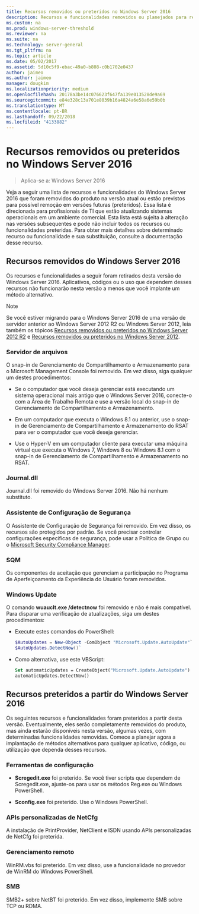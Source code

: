 ```yaml
---
title: Recursos removidos ou preteridos no Windows Server 2016
description: Recursos e funcionalidades removidos ou planejados para remoção nas versões.
ms.custom: na
ms.prod: windows-server-threshold
ms.reviewer: na
ms.suite: na
ms.technology: server-general
ms.tgt_pltfrm: na
ms.topic: article
ms.date: 05/02/2017
ms.assetid: 5d10c5f9-ebac-49a0-b808-c0b1702e0437
author: jaimeo
ms.author: jaimeo
manager: dougkim
ms.localizationpriority: medium
ms.openlocfilehash: 20178a3be14c076623f647fa139e013528de9a69
ms.sourcegitcommit: e84e328c13a701e8039b16a4824a6e58a6e59b0b
ms.translationtype: MT
ms.contentlocale: pt-BR
ms.lasthandoff: 09/22/2018
ms.locfileid: "4133882"
---
```

# Recursos removidos ou preteridos no Windows Server 2016

>Aplica-se a: Windows Server 2016

Veja a seguir uma lista de recursos e funcionalidades do Windows Server 2016 que foram removidos do produto na versão atual ou estão previstos para possível remoção em versões futuras (preteridos). Essa lista é direcionada para profissionais de TI que estão atualizando sistemas operacionais em um ambiente comercial. Esta lista está sujeita à alteração nas versões subsequentes e pode não incluir todos os recursos ou funcionalidades preteridas. Para obter mais detalhes sobre determinado recurso ou funcionalidade e sua substituição, consulte a documentação desse recurso.  

## Recursos removidos do Windows Server 2016 
Os recursos e funcionalidades a seguir foram retirados desta versão do Windows Server 2016. Aplicativos, códigos ou o uso que dependem desses recursos não funcionarão nesta versão a menos que você implante um método alternativo.  

> [!NOTE]  
> Se você estiver migrando para o Windows Server 2016 de uma versão de servidor anterior ao Windows Server 2012 R2 ou Windows Server 2012, leia também os tópicos [Recursos removidos ou preteridos no Windows Server 2012 R2](https://technet.microsoft.com/library/dn303411.aspx) e [Recursos removidos ou preteridos no Windows Server 2012](https://technet.microsoft.com/library/hh831568.aspx).  


### Servidor de arquivos  
O snap-in de Gerenciamento de Compartilhamento e Armazenamento para o Microsoft Management Console foi removido. Em vez disso, siga qualquer um destes procedimentos:  

-   Se o computador que você deseja gerenciar está executando um sistema operacional mais antigo que o Windows Server 2016, conecte-o com a Área de Trabalho Remota e use a versão local do snap-in de Gerenciamento de Compartilhamento e Armazenamento.  

-   Em um computador que executa o Windows 8.1 ou anterior, use o snap-in de Gerenciamento de Compartilhamento e Armazenamento do RSAT para ver o computador que você deseja gerenciar.  

-   Use o Hyper-V em um computador cliente para executar uma máquina virtual que executa o Windows 7, Windows 8 ou Windows 8.1 com o snap-in de Gerenciamento de Compartilhamento e Armazenamento no RSAT.  

### Journal.dll  
Journal.dll foi removido do Windows Server 2016. Não há nenhum substituto.  

### Assistente de Configuração de Segurança  
O Assistente de Configuração de Segurança foi removido. Em vez disso, os recursos são protegidos por padrão. Se você precisar controlar configurações específicas de segurança, pode usar a Política de Grupo ou o [Microsoft Security Compliance Manager](https://technet.microsoft.com/solutionaccelerators/cc835245.aspx).  

### SQM  
Os componentes de aceitação que gerenciam a participação no Programa de Aperfeiçoamento da Experiência do Usuário foram removidos. 

### Windows Update
O comando **wuauclt.exe /detectnow** foi removido e não é mais compatível. Para disparar uma verificação de atualizações, siga um destes procedimentos:

- Execute estes comandos do PowerShell:
    ````powershell
    $AutoUpdates = New-Object -ComObject "Microsoft.Update.AutoUpdate"`
    $AutoUpdates.DetectNow()` 
    ````

- Como alternativa, use este VBScript:
    ````vb
    Set automaticUpdates = CreateObject("Microsoft.Update.AutoUpdate")
    automaticUpdates.DetectNow()
    ````

## Recursos preteridos a partir do Windows Server 2016 
Os seguintes recursos e funcionalidades foram preteridos a partir desta versão. Eventualmente, eles serão completamente removidos do produto, mas ainda estarão disponíveis nesta versão, algumas vezes, com determinadas funcionalidades removidas. Comece a planejar agora a implantação de métodos alternativos para qualquer aplicativo, código, ou utilização que dependa desses recursos.  

### Ferramentas de configuração  

-   **Scregedit.exe** foi preterido. Se você tiver scripts que dependem de Scregedit.exe, ajuste-os para usar os métodos Reg.exe ou Windows PowerShell.  

-   **Sconfig.exe** foi preterido. Use o Windows PowerShell.  

### APIs personalizadas de NetCfg  
A instalação de PrintProvider, NetClient e ISDN usando APIs personalizadas de NetCfg foi preterida.  

### Gerenciamento remoto  
WinRM.vbs foi preterido. Em vez disso, use a funcionalidade no provedor de WinRM do Windows PowerShell.  

### SMB  
SMB2+ sobre NetBT foi preterido. Em vez disso, implemente SMB sobre TCP ou RDMA. 

